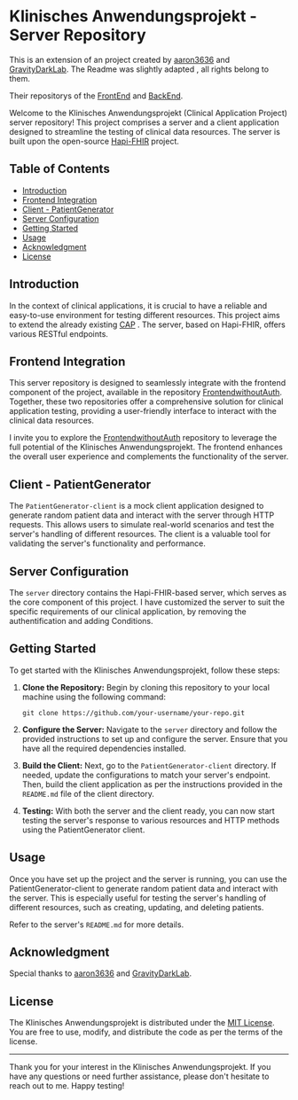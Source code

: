 # Klinisches Anwendungsprojekt - Server Repository

This is an extension of an project created by [aaron3636](https://github.com/aaron3636) and [GravityDarkLab](https://github.com/GravityDarkLab). The Readme was slightly adapted , all rights belong to them.

Their repositorys of the [FrontEnd](https://github.com/aaron3636/KAPFrontEnd) and [BackEnd](https://github.com/aaron3636/KAP).





Welcome to the Klinisches Anwendungsprojekt (Clinical Application Project) server repository! This project comprises a server and a client application designed to streamline the testing of clinical data resources. The server is built upon the open-source [Hapi-FHIR](https://hapifhir.io/) project.
## Table of Contents

- [Introduction](#introduction)
- [Frontend Integration](frontend-integration)
- [Client - PatientGenerator](#client---patientgenerator)
- [Server Configuration](#server-configuration)
- [Getting Started](#getting-started)
- [Usage](#usage)
- [Acknowledgment](#acknowledgment)
- [License](#license)

## Introduction

In the context of clinical applications, it is crucial to have a reliable and easy-to-use environment for testing different resources. This project aims to extend the already existing [CAP](https://github.com/GravityDarkLab/Clinical-Application-Project) . The server, based on Hapi-FHIR, offers various RESTful endpoints.

## Frontend Integration

This server repository is designed to seamlessly integrate with the frontend component of the project, available in the repository [FrontendwithoutAuth](https://github.com/Zilkib/FrontendwithoutAuth.git). Together, these two repositories offer a comprehensive solution for clinical application testing, providing a user-friendly interface to interact with the clinical data resources.

I invite you to explore the [FrontendwithoutAuth](https://github.com/Zilkib/FrontendwithoutAuth.git) repository to leverage the full potential of the Klinisches Anwendungsprojekt. The frontend enhances the overall user experience and complements the functionality of the server.

## Client - PatientGenerator

The `PatientGenerator-client` is a mock client application designed to generate random patient data and interact with the server through HTTP requests. This allows users to simulate real-world scenarios and test the server's handling of different resources. The client is a valuable tool for validating the server's functionality and performance.

## Server Configuration

The `server` directory contains the Hapi-FHIR-based server, which serves as the core component of this project. I have customized the server to suit the specific requirements of our clinical application, by removing the authentification and adding Conditions. 
## Getting Started

To get started with the Klinisches Anwendungsprojekt, follow these steps:

1. **Clone the Repository:** Begin by cloning this repository to your local machine using the following command:
   ```
   git clone https://github.com/your-username/your-repo.git
   ```

2. **Configure the Server:** Navigate to the `server` directory and follow the provided instructions to set up and configure the server. Ensure that you have all the required dependencies installed.

3. **Build the Client:** Next, go to the `PatientGenerator-client` directory. If needed, update the configurations to match your server's endpoint. Then, build the client application as per the instructions provided in the `README.md` file of the client directory.

4. **Testing:** With both the server and the client ready, you can now start testing the server's response to various resources and HTTP methods using the PatientGenerator client.

## Usage

Once you have set up the project and the server is running, you can use the PatientGenerator-client to generate random patient data and interact with the server. This is especially useful for testing the server's handling of different resources, such as creating, updating, and deleting patients.

Refer to the server's `README.md` for more details.

## Acknowledgment

Special thanks to [aaron3636](https://github.com/aaron3636) and [GravityDarkLab](https://github.com/GravityDarkLab).

## License

The Klinisches Anwendungsprojekt is distributed under the [MIT License](LICENSE). You are free to use, modify, and distribute the code as per the terms of the license.

---

Thank you for your interest in the Klinisches Anwendungsprojekt. If you have any questions or need further assistance, please don't hesitate to reach out to me. Happy testing!
